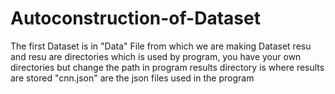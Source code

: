 # Autoconstruction-of-Dataset
The first Dataset is in "Data" File from which we are making Dataset
resu and resu are directories which is used by program, you have your own directories but change the path in program
results directory is where results are stored
"cnn.json" are the json files used in the program
